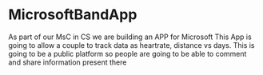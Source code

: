 # MicrosoftBandApp
As part of our MsC in CS we are building an APP for Microsoft
This App is going to allow a couple to track data as heartrate, distance vs days.
This is going to be a public platform so people are going to be able to comment and share information present there
